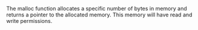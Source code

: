 The malloc function allocates a specific number of bytes in memory and returns a pointer to the allocated memory. This memory will have read and write permissions.
